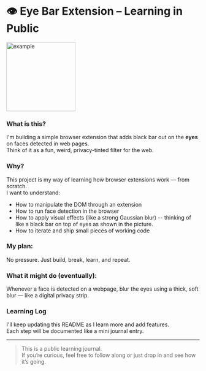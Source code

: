# 👁️ Eye Bar Extension – Learning in Public
<img width="180" height="180" alt="example" src="https://github.com/user-attachments/assets/4815982a-11a5-4c08-8499-22f4dbe01b73" />



### What is this?

I'm building a simple browser extension that adds black bar out on the **eyes** on faces detected in web pages.  
Think of it as a fun, weird, privacy-tinted filter for the web.

### Why?

This project is my way of learning how browser extensions work — from scratch.  
I want to understand:

- How to manipulate the DOM through an extension
- How to run face detection in the browser
- How to apply visual effects (like a strong Gaussian blur) -- thinking of like a black bar on top of eyes as shown in the picture.
- How to iterate and ship small pieces of working code

### My plan:

No pressure. Just build, break, learn, and repeat.

### What it might do (eventually):

Whenever a face is detected on a webpage, blur the eyes using a thick, soft blur — like a digital privacy strip.

### Learning Log 

I'll keep updating this README as I learn more and add features.  
Each step will be documented like a mini journal entry.

---

> This is a public learning journal.  
> If you’re curious, feel free to follow along or just drop in and see how it’s going.

